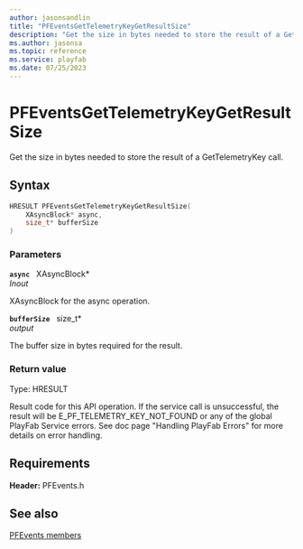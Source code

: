 ```yaml
---
author: jasonsandlin
title: "PFEventsGetTelemetryKeyGetResultSize"
description: "Get the size in bytes needed to store the result of a GetTelemetryKey call."
ms.author: jasonsa
ms.topic: reference
ms.service: playfab
ms.date: 07/25/2023
---
```


# PFEventsGetTelemetryKeyGetResultSize  

Get the size in bytes needed to store the result of a GetTelemetryKey call.  

## Syntax  
  
```cpp
HRESULT PFEventsGetTelemetryKeyGetResultSize(  
    XAsyncBlock* async,  
    size_t* bufferSize  
)  
```  
  
### Parameters  
  
**`async`** &nbsp; XAsyncBlock*  
*_Inout_*  
  
XAsyncBlock for the async operation.  
  
**`bufferSize`** &nbsp; size_t*  
*output*  
  
The buffer size in bytes required for the result.  
  
  
### Return value
Type: HRESULT
  
Result code for this API operation. If the service call is unsuccessful, the result will be E_PF_TELEMETRY_KEY_NOT_FOUND or any of the global PlayFab Service errors. See doc page "Handling PlayFab Errors" for more details on error handling.
  
  
## Requirements  
  
**Header:** PFEvents.h
  
## See also  
[PFEvents members](../pfevents_members.md)  

  
  
